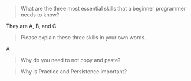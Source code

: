 > What are the three most essential skills that a beginner programmer needs to know?

They are A, B, and C

> Please explain these three skills in your own words.

A 

> Why do you need to not copy and paste?



> Why is Practice and Persistence important?